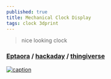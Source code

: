 ```yaml
---
published: true
title: Mechanical Clock Display
tags: clock 3dprint
---
```

> nice looking clock

### [Eptaora](https://www.youtube.com/watch?v=qoPwPJhESA8) / [hackaday](https://hackaday.io/project/187684-eptaora) / [thingiverse](https://www.thingiverse.com/thing:5555533)

[![caption](https://cdn.hackaday.io/images/3467801665223403555.jpg)](https://hackaday.io/project/187684-eptaora)
